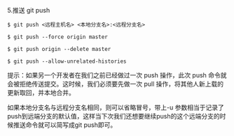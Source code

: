 5.推送 git push

```text
$ git push <远程主机名> <本地分支名>:<远程分支名>

$ git push --force origin master

$ git push origin --delete master

$ git push --allow-unrelated-histories
```

  
提示：如果另一个开发者在我们之前已经做过一次 push 操作，此次 push 命令就会被拒绝传送提交。这时候，我们必须要先做一次 pull 操作，将其他人新上载的更新取回，并本地合并。

如果本地分支名与远程分支名相同，则可以省略冒号，带上-u 参数相当于记录了push到远端分支的默认值，这样当下次我们还想要继续push的这个远端分支的时候推送命令就可以简写成git push即可。